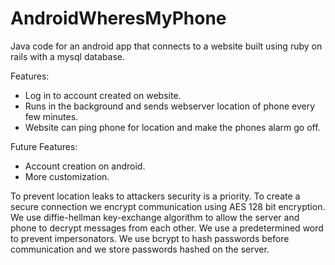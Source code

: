 # AndroidWheresMyPhone
Java code for an android app that connects to a website built using ruby on rails with a mysql database.

Features:
  * Log in to account created on website.
  * Runs in the background and sends webserver location of phone every few minutes.
  * Website can ping phone for location and make the phones alarm go off. 

Future Features:
  * Account creation on android.
  * More customization.

To prevent location leaks to attackers security is a priority. To create a secure connection we encrypt 
communication using AES 128 bit encryption. We use diffie-hellman key-exchange algorithm to allow the 
server and phone to decrypt messages from each other. We use a predetermined word to prevent impersonators. 
We use bcrypt to hash passwords before communication and we store passwords hashed on the server.
